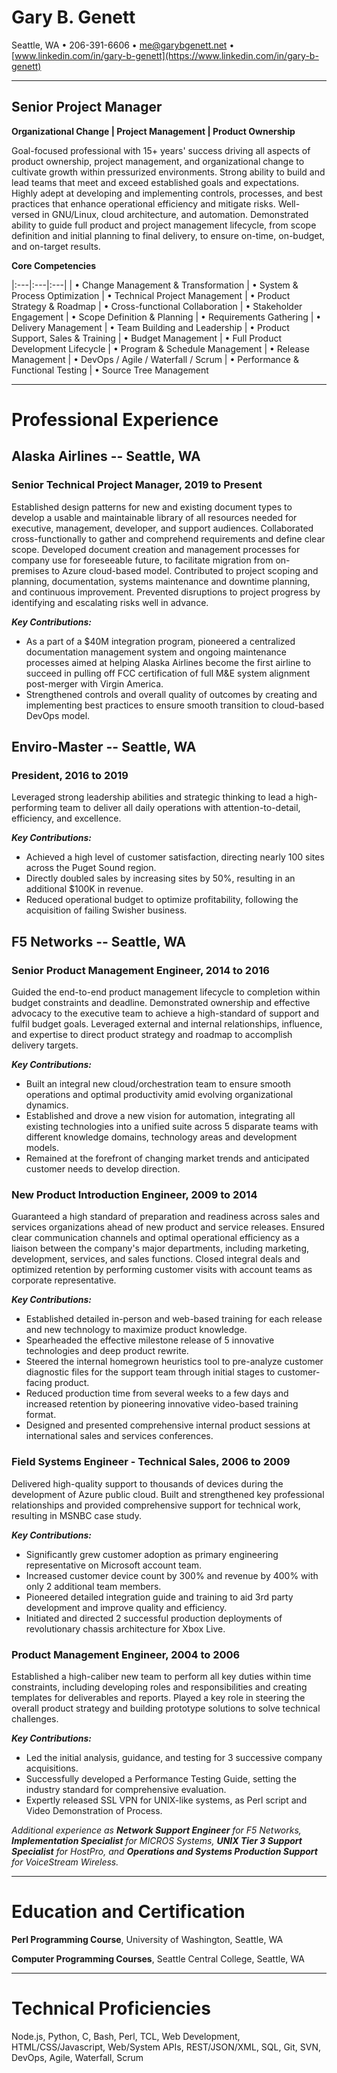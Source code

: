 <!--
% Gary B. Genett
% Senior Project Manager
% v6.7 (2019-12-05)
-->

<!-- ############################################################### -->

<!--
[docx]
  * show special characters
  * margins
    * top: 0.5
    * bottom: 0.5
    * left: 0.7
    * right: 0.6
  * ctrl-a
    * black
    * justify
    * design -> paragraph spacing -> compact
    * size: 10
  * titles
    * center
    * all = remove space before paragraph + remove space after paragraph
    * horizontal line = remove space before paragraph + add space after paragraph
    * name = size: 20
    * title = size: 16 + add space before paragraph
    * sub-title = size: 12 + add space after paragraph
  * table
    * header = center + bold + underline + italic
    * header = remove space before paragraph + remove space after paragraph
  * horizontal lines
    * format -> picture = height: 0.1 + use solid color (no shade)
  * headers
    * sections = size: 12 + center + all capital letters
    * sections = remove space before paragraph + remove space after paragraph
  * experience
    * first company = remove space before paragraph
    * companies = underline + no bold
    * dates = no bold (including comma)
    * final paragraph = center + add space before paragraph + add space after paragraph
  * bottom sections
    * center
  * header and footer
    * design -> options = different first page + different odd and even pages
    * first page footer = "...continued..."
    * first page footer = right + italic
    * second page header = "Gary B. Genett -- Page 2"
    * second page header = replace " -- " with "[3 spaces] [insert -> symbol -> bullet] [3 spaces]"
    * second page header = duplicate titles font + size: 14 [name] + size: 12 [spaces + bullet + page]
    * second page header = center + bold + remove space before paragraph + remove space after paragraph
    * second page header = copy/paste horizontal line + remove space before paragraph + add space after paragraph
    * second page header = horizontal line -> format -> picture = height: 1
  * other
    * insert page break, if needed
    * remove trailing empty lines
  * hide special characters
  * (copy to manager resumes and update titles)
-->

<!-- ############################################################### -->

# Gary B. Genett

Seattle, WA &#8226; 206-391-6606 &#8226; <me@garybgenett.net> &#8226; [www.linkedin.com/in/gary-b-genett](https://www.linkedin.com/in/gary-b-genett)

------------------------------------------------------------------------

## Senior Project Manager

**Organizational Change \| Project Management \| Product Ownership**

Goal-focused professional with 15+ years' success driving all aspects of product ownership, project management, and organizational change to cultivate growth within pressurized environments.  Strong ability to build and lead teams that meet and exceed established goals and expectations.  Highly adept at developing and implementing controls, processes, and best practices that enhance operational efficiency and mitigate risks.  Well-versed in GNU/Linux, cloud architecture, and automation.  Demonstrated ability to guide full product and project management lifecycle, from scope definition and initial planning to final delivery, to ensure on-time, on-budget, and on-target results.

**Core Competencies**

|:---|:---|:---|
| &#8226; Change Management & Transformation | &#8226; System & Process Optimization      | &#8226; Technical Project Management
| &#8226; Product Strategy & Roadmap         | &#8226; Cross-functional Collaboration     | &#8226; Stakeholder Engagement
| &#8226; Scope Definition & Planning        | &#8226; Requirements Gathering             | &#8226; Delivery Management
| &#8226; Team Building and Leadership       | &#8226; Product Support, Sales & Training  | &#8226; Budget Management
| &#8226; Full Product Development Lifecycle | &#8226; Program & Schedule Management      | &#8226; Release Management
| &#8226; DevOps / Agile / Waterfall / Scrum | &#8226; Performance & Functional Testing   | &#8226; Source Tree Management

------------------------------------------------------------------------

# Professional Experience

## Alaska Airlines -- Seattle, WA

### Senior Technical Project Manager, 2019 to Present

Established design patterns for new and existing document types to develop a usable and maintainable library of all resources needed for executive, management, developer, and support audiences.  Collaborated cross-functionally to gather and comprehend requirements and define clear scope.  Developed document creation and management processes for company use for foreseeable future, to facilitate migration from on-premises to Azure cloud-based model.  Contributed to project scoping and planning, documentation, systems maintenance and downtime planning, and continuous improvement.  Prevented disruptions to project progress by identifying and escalating risks well in advance.

**_Key Contributions:_**

  * As a part of a $40M integration program, pioneered a centralized documentation management system and ongoing maintenance processes aimed at helping Alaska Airlines become the first airline to succeed in pulling off FCC certification of full M&E system alignment post-merger with Virgin America.
  * Strengthened controls and overall quality of outcomes by creating and implementing best practices to ensure smooth transition to cloud-based DevOps model.

## Enviro-Master -- Seattle, WA

### President, 2016 to 2019

Leveraged strong leadership abilities and strategic thinking to lead a high-performing team to deliver all daily operations with attention-to-detail, efficiency, and excellence.

**_Key Contributions:_**

  * Achieved a high level of customer satisfaction, directing nearly 100 sites across the Puget Sound region.
  * Directly doubled sales by increasing sites by 50%, resulting in an additional $100K in revenue.
  * Reduced operational budget to optimize profitability, following the acquisition of failing Swisher business.

## F5 Networks -- Seattle, WA

### Senior Product Management Engineer, 2014 to 2016

Guided the end-to-end product management lifecycle to completion within budget constraints and deadline.  Demonstrated ownership and effective advocacy to the executive team to achieve a high-standard of support and fulfil budget goals.  Leveraged external and internal relationships, influence, and expertise to direct product strategy and roadmap to accomplish delivery targets.

**_Key Contributions:_**

  * Built an integral new cloud/orchestration team to ensure smooth operations and optimal productivity amid evolving organizational dynamics.
  * Established and drove a new vision for automation, integrating all existing technologies into a unified suite across 5 disparate teams with different knowledge domains, technology areas and development models.
  * Remained at the forefront of changing market trends and anticipated customer needs to develop direction.

### New Product Introduction Engineer, 2009 to 2014

Guaranteed a high standard of preparation and readiness across sales and services organizations ahead of new product and service releases.  Ensured clear communication channels and optimal operational efficiency as a liaison between the company's major departments, including marketing, development, services, and sales functions.  Closed integral deals and optimized retention by performing customer visits with account teams as corporate representative.

**_Key Contributions:_**

  * Established detailed in-person and web-based training for each release and new technology to maximize product knowledge.
  * Spearheaded the effective milestone release of 5 innovative technologies and deep product rewrite.
  * Steered the internal homegrown heuristics tool to pre-analyze customer diagnostic files for the support team through initial stages to customer-facing product.
  * Reduced production time from several weeks to a few days and increased retention by pioneering innovative video-based training format.
  * Designed and presented comprehensive internal product sessions at international sales and services conferences.

### Field Systems Engineer - Technical Sales, 2006 to 2009

Delivered high-quality support to thousands of devices during the development of Azure public cloud.  Built and strengthened key professional relationships and provided comprehensive support for technical work, resulting in MSNBC case study.

**_Key Contributions:_**

  * Significantly grew customer adoption as primary engineering representative on Microsoft account team.
  * Increased customer device count by 300% and revenue by 400% with only 2 additional team members.
  * Pioneered detailed integration guide and training to aid 3rd party development and improve quality and efficiency.
  * Initiated and directed 2 successful production deployments of revolutionary chassis architecture for Xbox Live.

### Product Management Engineer, 2004 to 2006

Established a high-caliber new team to perform all key duties within time constraints, including developing roles and responsibilities and creating templates for deliverables and reports.  Played a key role in steering the overall product strategy and building prototype solutions to solve technical challenges.

**_Key Contributions:_**

  * Led the initial analysis, guidance, and testing for 3 successive company acquisitions.
  * Successfully developed a Performance Testing Guide, setting the industry standard for comprehensive evaluation.
  * Expertly released SSL VPN for UNIX-like systems, as Perl script and Video Demonstration of Process.

*Additional experience as **Network Support Engineer** for F5 Networks, **Implementation Specialist** for MICROS Systems, **UNIX Tier 3 Support Specialist** for HostPro, and **Operations and Systems Production Support** for VoiceStream Wireless.*

<!-- and numerous roles within the hospitality industry. -->

------------------------------------------------------------------------

# Education and Certification

**Perl Programming Course**, University of Washington, Seattle, WA

**Computer Programming Courses**, Seattle Central College, Seattle, WA

------------------------------------------------------------------------

# Technical Proficiencies

Node.js, Python, C, Bash, Perl, TCL, Web Development, HTML/CSS/Javascript, Web/System APIs, REST/JSON/XML, SQL, Git, SVN, DevOps, Agile, Waterfall, Scrum
